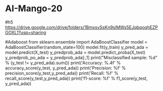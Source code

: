 # AI-Mango-20

#h5
https://drive.google.com/drive/folders/1BmxsvSsKn9slMWs5EJqbqoqhEZPGOXL1?usp=sharing

#Adaboost
from sklearn.ensemble import AdaBoostClassifier
model = AdaBoostClassifier(random_state=100)
model.fit(y_train)
y_pred_ada = model.predict(X_test)
y_predprob_ada = model.predict_proba(X_test)
y_predprob_po_ada = y_predprob_ada[:,1]
print("Misclassified sample: %d" % (y_test != y_pred_ada).sum())
print('Accuracy: %.4f' % accuracy_score(y_test, y_pred_ada))
print('Precision: %f' % precision_score(y_test,y_pred_ada))
print('Recall: %f' % recall_score(y_test,y_pred_ada))
print('f1-score: %f' % f1_score(y_test, y_pred_ada))
